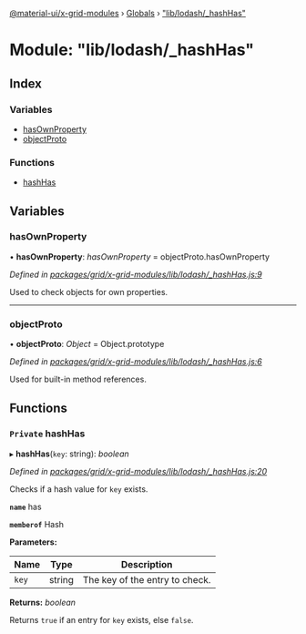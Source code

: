 [@material-ui/x-grid-modules](../README.md) › [Globals](../globals.md) › ["lib/lodash/_hashHas"](_lib_lodash__hashhas_.md)

# Module: "lib/lodash/_hashHas"

## Index

### Variables

* [hasOwnProperty](_lib_lodash__hashhas_.md#hasownproperty)
* [objectProto](_lib_lodash__hashhas_.md#objectproto)

### Functions

* [hashHas](_lib_lodash__hashhas_.md#private-hashhas)

## Variables

###  hasOwnProperty

• **hasOwnProperty**: *hasOwnProperty* = objectProto.hasOwnProperty

*Defined in [packages/grid/x-grid-modules/lib/lodash/_hashHas.js:9](https://github.com/mui-org/material-ui-x/blob/02342a6/packages/grid/x-grid-modules/lib/lodash/_hashHas.js#L9)*

Used to check objects for own properties.

___

###  objectProto

• **objectProto**: *Object* = Object.prototype

*Defined in [packages/grid/x-grid-modules/lib/lodash/_hashHas.js:6](https://github.com/mui-org/material-ui-x/blob/02342a6/packages/grid/x-grid-modules/lib/lodash/_hashHas.js#L6)*

Used for built-in method references.

## Functions

### `Private` hashHas

▸ **hashHas**(`key`: string): *boolean*

*Defined in [packages/grid/x-grid-modules/lib/lodash/_hashHas.js:20](https://github.com/mui-org/material-ui-x/blob/02342a6/packages/grid/x-grid-modules/lib/lodash/_hashHas.js#L20)*

Checks if a hash value for `key` exists.

**`name`** has

**`memberof`** Hash

**Parameters:**

Name | Type | Description |
------ | ------ | ------ |
`key` | string | The key of the entry to check. |

**Returns:** *boolean*

Returns `true` if an entry for `key` exists, else `false`.

